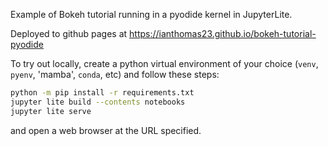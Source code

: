 Example of Bokeh tutorial running in a pyodide kernel in JupyterLite.

Deployed to github pages at https://ianthomas23.github.io/bokeh-tutorial-pyodide

To try out locally, create a python virtual environment of your choice (`venv`, `pyenv`,
'mamba', `conda`, etc) and follow these steps:

```bash
python -m pip install -r requirements.txt
jupyter lite build --contents notebooks
jupyter lite serve
```

and open a web browser at the URL specified.
